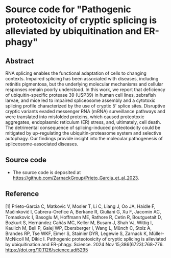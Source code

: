 # Source code for "Pathogenic proteotoxicity of cryptic splicing is alleviated by ubiquitination and ER-phagy"

## Abstract
RNA splicing enables the functional adaptation of cells to changing contexts. Impaired splicing has been associated with diseases, including retinitis pigmentosa, but the underlying molecular mechanisms and cellular responses remain poorly understood. In this work, we report that deficiency of ubiquitin-specific protease 39 (USP39) in human cell lines, zebrafish larvae, and mice led to impaired spliceosome assembly and a cytotoxic splicing profile characterized by the use of cryptic 5' splice sites. Disruptive cryptic variants evaded messenger RNA (mRNA) surveillance pathways and were translated into misfolded proteins, which caused proteotoxic aggregates, endoplasmic reticulum (ER) stress, and, ultimately, cell death. The detrimental consequence of splicing-induced proteotoxicity could be mitigated by up-regulating the ubiquitin-proteasome system and selective autophagy. Our findings provide insight into the molecular pathogenesis of spliceosome-associated diseases.

## Source code
* The source code is deposited at https://github.com/ZarnackGroup/Prieto_Garcia_et_al_2023.

## Reference
[1] Prieto-Garcia C, Matkovic V, Mosler T, Li C, Liang J, Oo JA, Haidle F, Mačinković I, Cabrera-Orefice A, Berkane R, Giuliani G, Xu F, Jacomin AC, Tomaskovic I, Basoglu M, Hoffmann ME, Rathore R, Cetin R, Boutguetait D, Bozkurt S, Hernández Cañás MC, Keller M, Busam J, Shah VJ, Wittig I, Kaulich M, Beli P, Galej WP, Ebersberger I, Wang L, Münch C, Stolz A, Brandes RP, Tse WKF, Eimer S, Stainier DYR, Legewie S, Zarnack K, Müller-McNicoll M, Dikic I. Pathogenic proteotoxicity of cryptic splicing is alleviated by ubiquitination and ER-phagy. Science. 2024 Nov 15;386(6723):768-776. https://doi.org/10.1126/science.adi5295
